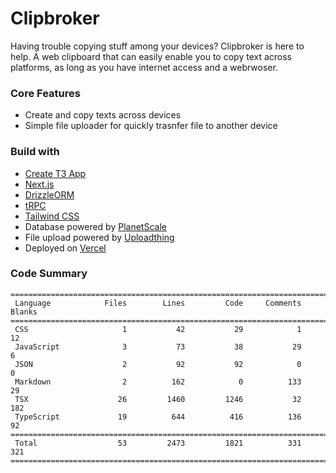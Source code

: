 # Clipbroker

Having trouble copying stuff among your devices? Clipbroker is here to help. A web clipboard that can easily enable you to copy text across platforms, as long as you have internet access and a webrwoser.

### Core Features

- Create and copy texts across devices
- Simple file uploader for quickly trasnfer file to another device

### Build with

- [Create T3 App](https://create.t3.gg/)
- [Next.js](https://nextjs.org)
- [DrizzleORM](https://orm.drizzle.team/)
- [tRPC](https://trpc.io)
- [Tailwind CSS](https://tailwindcss.com)
- Database powered by [PlanetScale](https://app.planetscale.com/)
- File upload powered by [Uploadthing](https://uploadthing.com/)
- Deployed on [Vercel](https://vercel.com/)

### Code Summary

```
===============================================================================
 Language            Files        Lines         Code     Comments       Blanks
===============================================================================
 CSS                     1           42           29            1           12
 JavaScript              3           73           38           29            6
 JSON                    2           92           92            0            0
 Markdown                2          162            0          133           29
 TSX                    26         1460         1246           32          182
 TypeScript             19          644          416          136           92
===============================================================================
 Total                  53         2473         1821          331          321
===============================================================================
```
